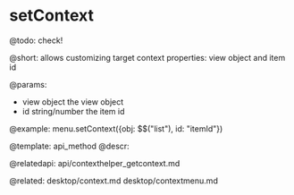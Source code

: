 setContext
=============


@todo:
	check!

@short:
allows customizing target context properties: view object and item id

@params:
- view		object				the view object
- id		string/number		the item id



@example:
menu.setContext({obj: $$("list"), id: "itemId"})

@template:	api_method
@descr:

@relatedapi:
	api/contexthelper_getcontext.md

@related:
	desktop/context.md
    desktop/contextmenu.md